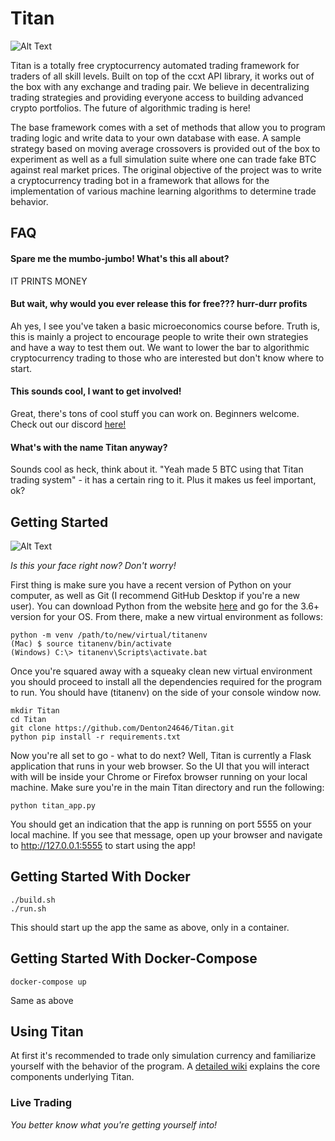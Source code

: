# Titan

![Alt Text](https://i.imgur.com/uebAKT4.png)



Titan is a totally free cryptocurrency automated trading framework for traders of all skill levels. Built on top of the ccxt API library, it works out of the box with any exchange and trading pair. We believe in decentralizing trading strategies and providing everyone access to building advanced crypto portfolios. The future of algorithmic trading is here!

The base framework comes with a set of methods that allow you to program trading logic and write data to your own database with ease. A sample strategy based on moving average crossovers is provided out of the box to experiment as well as a full simulation suite where one can trade fake BTC against real market prices. The original objective of the project was to write a cryptocurrency trading bot in a framework that allows for the implementation of various machine learning algorithms to determine trade behavior.

## FAQ

#### Spare me the mumbo-jumbo! What's this all about?
IT PRINTS MONEY

#### But wait, why would you ever release this for free??? hurr-durr profits
Ah yes, I see you've taken a basic microeconomics course before. Truth is, this is mainly a project to encourage people to write their own strategies and have a way to test them out. We want to lower the bar to algorithmic cryptocurrency trading to those who are interested but don't know where to start. 

#### This sounds cool, I want to get involved!
Great, there's tons of cool stuff you can work on. Beginners welcome. Check out our discord [here!](https://discord.gg/4r9Qxuf)

#### What's with the name Titan anyway?
Sounds cool as heck, think about it. "Yeah made 5 BTC using that Titan trading system" - it has a certain ring to it. Plus it makes us feel important, ok?


## Getting Started
![Alt Text](https://media.giphy.com/media/v5Ewl8EnO4KFW/giphy.gif)

*Is this your face right now? Don't worry!*

First thing is make sure you have a recent version of Python on your computer, as well as Git (I recommend GitHub Desktop if you're a new user). You can download Python from the website [here](https://www.python.org/downloads/) and go for the 3.6+ version for your OS. From there, make a new virtual environment as follows:

    python -m venv /path/to/new/virtual/titanenv
    (Mac) $ source titanenv/bin/activate 
    (Windows) C:\> titanenv\Scripts\activate.bat 

Once you're squared away with a squeaky clean new virtual environment you should proceed to install all the dependencies required for the program to run. You should have (titanenv) on the side of your console window now. 
    
    mkdir Titan
    cd Titan
    git clone https://github.com/Denton24646/Titan.git
    python pip install -r requirements.txt 
  
Now you're all set to go - what to do next? Well, Titan is currently a Flask application that runs in your web browser. So the UI that you will interact with will be inside your Chrome or Firefox browser running on your local machine. Make sure you're in the main Titan directory and run the following:

    python titan_app.py
    
You should get an indication that the app is running on port 5555 on your local machine. If you see that message, open up your browser and navigate to http://127.0.0.1:5555 to start using the app!

## Getting Started With Docker

    ./build.sh
    ./run.sh

This should start up the app the same as above, only in a container.

## Getting Started With Docker-Compose

    docker-compose up

Same as above

## Using Titan
At first it's recommended to trade only simulation currency and familiarize yourself with the behavior of the program. 
A [detailed wiki](https://github.com/Denton24646/Titan/wiki) explains the core components underlying Titan. 

### Live Trading

*You better know what you're getting yourself into!*
